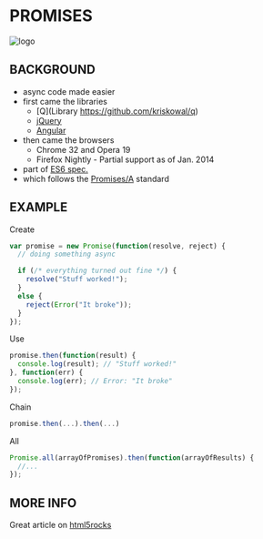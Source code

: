 PROMISES
============
![logo](http://promises-aplus.github.com/promises-spec/assets/logo-small.png)

## BACKGROUND
* async code made easier
* first came the libraries
  * [Q](Library https://github.com/kriskowal/q)
  * [jQuery](http://api.jquery.com/promise/)
  * [Angular](http://docs.angularjs.org/api/ng.$q)
* then came the browsers
  * Chrome 32 and Opera 19
  * Firefox Nightly - Partial support as of Jan. 2014
* part of [ES6 spec.](https://github.com/domenic/promises-unwrapping)
* which follows the [Promises/A](https://github.com/promises-aplus/promises-spec) standard


## EXAMPLE
Create
```js
var promise = new Promise(function(resolve, reject) {
  // doing something async

  if (/* everything turned out fine */) {
    resolve("Stuff worked!");
  }
  else {
    reject(Error("It broke"));
  }
});
```

Use
```js
promise.then(function(result) {
  console.log(result); // "Stuff worked!"
}, function(err) {
  console.log(err); // Error: "It broke"
});
```

Chain
```js
promise.then(...).then(...)
```

All
```js
Promise.all(arrayOfPromises).then(function(arrayOfResults) {
  //...
});
```


## MORE INFO
Great article on [html5rocks](http://www.html5rocks.com/en/tutorials/es6/promises/)
